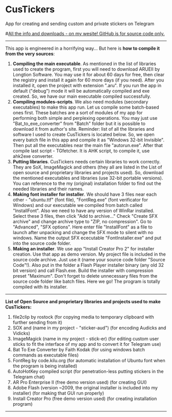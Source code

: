 # CusTickers
App for creating and sending custom and private stickers on Telegram

#[All the info and downloads - on my wesite! GitHub is for source code only.](http://gaponovoz.zapto.org/proj/custickers "#All the info and downloads - on my wesite! GitHub is for source code only.")


------------



This app is engineered in a horrifying way...
But here is **how to compile it from the very sources**:

  1.   **Compiling the main executable**. As mentioned in the list of libraries used to create the program, first you will need to download ARUEII by Longtion Software. You may use it for about 60 days for free, then clear the registry and install it again for 60 more days (if you need). After you installed it, open the project with extension ".aru". If you run the app in default ("debug") mode it will be automatically compiled and exe created. So, we have our main executable compiled successfully.
  2.  **Compiling modules-scripts**. We also need modules (secondary executables) to make this app run. Let us compile some batch-based ones first. These batches are a sort of modules of my app for performing both simple and perplexing operations. You may just use "Bat_to_exe_converter" from "Batch" folder but it is possible to download it from author's site. Reminder: list of all the libraries and software I used to create CusTickers is located below. So, we open every batch file in this app and compile it as "Windows 32-bit Invisible". Then put all the executables near the main file "autorun.exe". After that compile last script - TGfetcher. It is AHK script, to compile it, use ahk2exe converter.
  3. **Putting libraries**. CusTickers needs certain libraries to work correctly. They are SoX, ImageMagick and others (they all are listed in the List of open source and proprietary libraries and projects used). So, download the mentioned executables and libraries (use 32-bit portable versions). You can reference to the my (original) installation folder to find out the needed libraries and their names.
  4. **Making font installer for installer**. We should have 3 files near each other - "ubuntu.ttf" (font file), "FontReg.exe" (font verificator for Windows) and our executable we compiled from batch called "InstallFont". Also we need to have any version of WinRar installed. Select these 3 files, then click "Add to archive..." Check "Create SFX archive" and change archive type to "ZIP, no compression". Go to "Advanced", "SFX options". Here enter file "InstallFont" as a file to launch after unpacking and change the SFX mode to silent with no windows. Name the output SFX ececutable "FontInstaller.exe" and put into the source code folder.
  5. **Making an installer**. We use app "Install Creator Pro 2" for installer creation. Use that app as demo version. My project file is included in the source code archive. Just use it (name your source code folder "Source Code"!). Also put in the folder a Flash Player installer binary (any old 32 bit version) and call Flash.exe. Build the installer with compression preset "Maximum". Don't forget to delete unnecessary files from the source code folder like batch files. 
Here we go! The program is totally compiled with its installer.
 
 

------------


 
**List of Open Source and proprietary libraries and projects used to make CusTickers:**
1. file2clip by rostock
(for copying media to temporary clipboard with further sending from it)
3. SOX and (name in my project - "sticker-aud")
(for encoding Audicks and Vidicks)
4. ImageMagick (name in my project - stick-er)
(for editing custom user sticks to fit the interface of my app and to convert it for Telegram use)
6. Bat To Exe Converter by Faith Kodak
(for using windows batch commands as executable files)
8. FontReg by code.kilu.org
(for automatic installation of Ubuntu font when the program is being installed)
9. AutoHotKey compiled script
(for penetration-less putting stickers in the Telegram chat)
10. AR Pro Enterprise II (free demo version used)
(for creating GUI)
12. Adobe Flash (version ~2009, the original installer is included into my installer)
(for making that GUI run properly)
14. Install Creator Pro (free demo version used)
(for creating installation program)

------------





